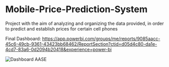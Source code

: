 # Mobile-Price-Prediction-System
Project with the aim of analyzing and organizing the data provided, in order to predict and establish prices for certain cell phones

Final Dashboard:
https://app.powerbi.com/groups/me/reports/9085aacc-45c6-49cb-9361-43423bb68462/ReportSection?ctid=d05d4c80-da1e-4cd7-83a6-0d2094b20418&experience=power-bi


![Dashboard AASE](https://github.com/zepedro29/Mobile-Price-Prediction-System/assets/62527922/5b5f93e2-f4de-4481-8649-3cd33a626501)
